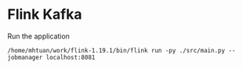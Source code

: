 # Flink Kafka

Run the application

```
/home/mhtuan/work/flink-1.19.1/bin/flink run -py ./src/main.py --jobmanager localhost:8081
```

